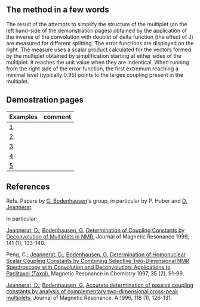 
## The method in a few words

The result of the attempts to simplify the structure of the multiplet (on the left hand-side of the demonstration pages) obtained by the application of the inverse of the convolution with doublet of delta function (the effect of J) are measured for different splitting. The error functions are displayed on the right. The measure uses a scalar product calculated for the vectors formed by the multiplet obtained by simplification starting at either sides of the multiplet. It reaches the unit value when they are indentical. When running from the right side of the error function, the first extremum reaching a minimal level (typically 0.95) points to the larges coupling present in the multiplet.

## Demostration pages

|Examples|comment|
|----|---|
|[1](index2)||
|[2](index3)||
|[3](p1)||
|[4](p2)||
|[5](p3)||

## References
   
Refs. Papers by [G. Bodenhausen](https://orcid.org/0000-0001-8633-6098)'s group, in particular by P. Huber and [D. Jeannerat](https://orcid.org/0000-0001-7018-4288).

In particular:

[Jeannerat, D.](https://orcid.org/0000-0001-7018-4288); [Bodenhausen, G.](https://orcid.org/0000-0001-8633-6098) [Determination of Coupling Constants by Deconvolution of Multiplets in NMR.](https://doi.org/10.1006/jmre.1999.1845) Journal of Magnetic Resonance 1999, 141 (1), 133-140.

Peng, C.; [Jeannerat, D.](https://orcid.org/0000-0001-7018-4288); [Bodenhausen, G.](https://orcid.org/0000-0001-8633-6098) [Determination of Homonuclear Scalar Coupling Constants by Combining Selective Two-Dimensional NMR Spectroscopy with Convolution and Deconvolution: Applications to Paclitaxel (Taxol).](https://doi.org/10.1002/(SICI)1097-458X(199702)35:2<91::AID-OMR22>3.0.CO;2-B) Magnetic Resonance in Chemistry 1997, 35 (2), 91-99.

[Jeannerat, D.](https://orcid.org/0000-0001-7018-4288); [Bodenhausen, G.](https://orcid.org/0000-0001-8633-6098) [Accurate determination of passive coupling constants by analysis of complementary two-dimensional cross-peak multiplets.](https://doi.org/10.1006/jmra.1996.0019) Journal of Magnetic Resonance. A 1996, 118 (1), 126-131.
